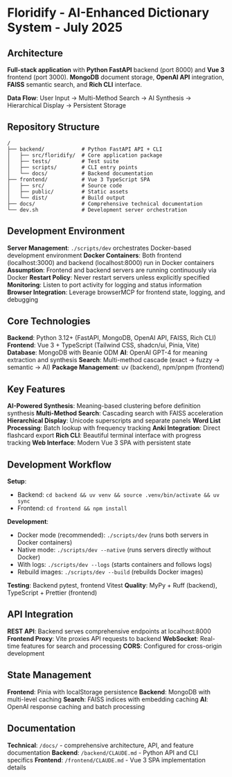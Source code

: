 # Floridify - AI-Enhanced Dictionary System - July 2025

## Architecture

**Full-stack application** with **Python FastAPI** backend (port 8000) and **Vue 3** frontend (port 3000). **MongoDB** document storage, **OpenAI API** integration, **FAISS** semantic search, and **Rich CLI** interface.

**Data Flow**: User Input → Multi-Method Search → AI Synthesis → Hierarchical Display → Persistent Storage

## Repository Structure

```
/
├── backend/            # Python FastAPI API + CLI
│   ├── src/floridify/  # Core application package
│   ├── tests/          # Test suite
│   ├── scripts/        # CLI entry points
│   └── docs/           # Backend documentation
├── frontend/           # Vue 3 TypeScript SPA
│   ├── src/            # Source code
│   ├── public/         # Static assets
│   └── dist/           # Build output
├── docs/               # Comprehensive technical documentation
└── dev.sh              # Development server orchestration
```

## Development Environment

**Server Management**: `./scripts/dev` orchestrates Docker-based development environment
**Docker Containers**: Both frontend (localhost:3000) and backend (localhost:8000) run in Docker containers
**Assumption**: Frontend and backend servers are running continuously via Docker
**Restart Policy**: Never restart servers unless explicitly specified
**Monitoring**: Listen to port activity for logging and status information
**Browser Integration**: Leverage browserMCP for frontend state, logging, and debugging

## Core Technologies

**Backend**: Python 3.12+ (FastAPI, MongoDB, OpenAI API, FAISS, Rich CLI)
**Frontend**: Vue 3 + TypeScript (Tailwind CSS, shadcn/ui, Pinia, Vite)
**Database**: MongoDB with Beanie ODM
**AI**: OpenAI GPT-4 for meaning extraction and synthesis
**Search**: Multi-method cascade (exact → fuzzy → semantic → AI)
**Package Management**: uv (backend), npm/pnpm (frontend)

## Key Features

**AI-Powered Synthesis**: Meaning-based clustering before definition synthesis
**Multi-Method Search**: Cascading search with FAISS acceleration
**Hierarchical Display**: Unicode superscripts and separate panels
**Word List Processing**: Batch lookup with frequency tracking
**Anki Integration**: Direct flashcard export
**Rich CLI**: Beautiful terminal interface with progress tracking
**Web Interface**: Modern Vue 3 SPA with persistent state

## Development Workflow

**Setup**: 
- Backend: `cd backend && uv venv && source .venv/bin/activate && uv sync`
- Frontend: `cd frontend && npm install`

**Development**: 
- Docker mode (recommended): `./scripts/dev` (runs both servers in Docker containers)
- Native mode: `./scripts/dev --native` (runs servers directly without Docker)
- With logs: `./scripts/dev --logs` (starts containers and follows logs)
- Rebuild images: `./scripts/dev --build` (rebuilds Docker images)

**Testing**: Backend pytest, frontend Vitest
**Quality**: MyPy + Ruff (backend), TypeScript + Prettier (frontend)

## API Integration

**REST API**: Backend serves comprehensive endpoints at localhost:8000
**Frontend Proxy**: Vite proxies API requests to backend
**WebSocket**: Real-time features for search and processing
**CORS**: Configured for cross-origin development

## State Management

**Frontend**: Pinia with localStorage persistence
**Backend**: MongoDB with multi-level caching
**Search**: FAISS indices with embedding caching
**AI**: OpenAI response caching and batch processing

## Documentation

**Technical**: `/docs/` - comprehensive architecture, API, and feature documentation
**Backend**: `/backend/CLAUDE.md` - Python API and CLI specifics
**Frontend**: `/frontend/CLAUDE.md` - Vue 3 SPA implementation details